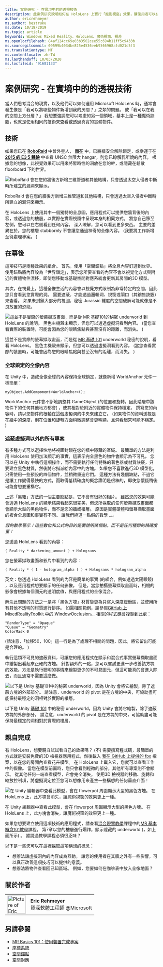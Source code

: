 ```yaml
---
title: 案例研究 - 在實境中的的透視技術
description: 此案例研究說明如何在 HoloLens 上實行「魔術視窗」效果，讓使用者可以在其實際環境內的幕後、下面和虛擬的進入範圍內查看。
author: ericrehmeyer
ms.author: bestruku
ms.date: 10/18/2019
ms.topic: article
keywords: Windows Mixed Reality、HoloLens、魔術視窗、視差
ms.openlocfilehash: 84af124cc69e03b3502cee55c694b11ff5c9433b
ms.sourcegitcommit: 09599b4034be825e4536eeb9566968afd021d5f3
ms.translationtype: MT
ms.contentlocale: zh-TW
ms.lasthandoff: 10/03/2020
ms.locfileid: "91681133"
---
```

# <a name="case-study---looking-through-holes-in-your-reality"></a>案例研究 - 在實境中的的透視技術

當人們思考混合的現實，以及他們可以如何運用 Microsoft HoloLens 時，通常會發生像是「我可以將哪些物件新增到我的房間？」之類的問題。 或「我可以在我的空間上方分層？」 我想要強調您可以考慮的另一個領域，基本上是一種魔術訣竅，也就是使用相同的技術來查看或透過真實的實體物件。

## <a name="the-tech"></a>技術

如果您已在 **[RoboRaid](https://www.youtube.com/watch?v=Hf9qkURqtbM)** 中曾外星人， **[而在](case-study-creating-an-immersive-experience-in-fragments.md)** 中，已將牆安全解除鎖定，或幸運于在 **[2015 的 E3 5 體驗](https://www.youtube.com/watch?v=QDw5QjDtFy8)** 中查看 UNSC 無限大 hangar，則您已瞭解我所說的內容。 根據您的想像，此視覺效果可以用來將暫時性的洞放在您的幹，或隱藏在鬆散 floorboard 下的世界。

![RoboRaid 會在您的牆後方新增三維管道和其他結構，只會透過太空入侵者中斷時所建立的漏洞來顯示。](../develop/unity/images/roboraid-640px.png)

RoboRaid 會在您的牆後方新增三維管道和其他結構，只會透過太空入侵者中斷時所建立的漏洞來顯示。

在 HoloLens 上使用其中一個獨特的全息圖，應用程式可以提供您牆背後的內容，或透過您的樓層，以實際在實際視窗中呈現本身的相同方式。 將您自己移至左側，您可以在右側看到任何內容。 深入瞭解，您可以看到更多東西。 主要的差異在於，您的樓層 stubbornly 不會讓您通過神奇的全像內容。  (我要將工作新增至待處理專案。 ) 

## <a name="behind-the-scenes"></a>在幕後

這項技巧是兩種效果的組合。 首先，使用「空間錨點」將全息內容釘選到世界。 使用錨點將內容設為「世界鎖定」，表示您所要查看的內容不會以視覺化方式與附近的實體物件漂移，即使您移動或基礎空間對應系統會更新其房間的3D 模型。

其次，在視覺上，這種全像生活的內容會以視覺方式限制為非常特定的空間，因此您只會看到您實際的洞。 需要遮蔽，才能透過邏輯洞、視窗或閘口（其銷售訣竅）來查看。 如果未封鎖大部分的視圖，秘密 Jurassic 維度的空間破解可能就像是不良放置的恐龍。

![這並不是實際的螢幕擷取畫面，而是從 MR 基礎101的秘密 underworld 到 HoloLens 的說明。 黑色主機殼未顯示，但您可以透過虛擬洞看到內容。  (當您查看實際的裝置時，可能會因為您的眼睛焦點與甚至沒有的距離，而消失。 ) ](images/origamiholecomposited-640px.png)

這並不是實際的螢幕擷取畫面，而是從 [MR 基礎 101](../develop/unity/tutorials/holograms-101.md) underworld 秘密的說明，看看 HoloLens。 黑色主機殼未顯示，但您可以透過虛擬洞看到內容。  (當您查看實際的裝置時，可能會因為您的眼睛焦點與甚至沒有的距離，而消失。 ) 

### <a name="world-locking-holographic-content"></a>全球鎖定的全像內容

在 Unity 中，造成全像全球的內容保持全球鎖定，就像新增 WorldAnchor 元件一樣簡單：

```
myObject.AddComponent<WorldAnchor>();
```

WorldAnchor 元件會不斷地調整其 GameObject (的位置和旋轉，因此階層中該物件下的任何其他地方都會) ，使其相對於附近的實體物件保持穩定。 撰寫您的內容時，請以您物件的根軸在這個虛擬洞的中央來建立它。  (如果物件的資料透視是在牆中的深度，則在位置和旋轉方面稍微調整會更明顯，且洞看起來可能不穩定。 ) 

### <a name="occluding-everything-but-the-virtual-hole"></a>遮蔽虛擬洞以外的所有專案

有多種方式可以選擇性地將視圖封鎖在您的牆中隱藏的區域。 最簡單的方法是利用 HoloLens 使用加法顯示的事實，這表示完全黑色的物件會顯示為不可見。 您可以在 Unity 中執行這項操作，而不需要執行任何特殊的著色器或材質訣竅，只要建立黑色材質，然後將它指派給內容中的方塊。 如果您不喜歡進行3D 模型化，只需使用一些預設的四個物件，並稍微重迭它們。 這種方法有幾個缺點，不過它是讓工作變得最快的方式，而取得低精確度的概念證明是很棒的，即使您懷疑稍後可能會想要重構它。

上述「黑箱」方法的一個主要缺點是，它不會有很好的相片。 雖然您的效果可能會透過 HoloLens 的顯示結果看起來很完美，但您所採取的任何螢幕擷取畫面都會顯示大型的黑色物件，而不是您的牆或樓層。 原因是實體硬體和螢幕擷取畫面的複合全息圖和事實有不同。 讓我們繞道一點假的數學 .。。

*假的數學警示！這些數位和公式的目的是要說明某個點，而不是任何種類的精確度量！*

您透過 HoloLens 看到的內容：

```
( Reality * darkening_amount ) + Holograms
```

您在螢幕擷取畫面和影片中看到的內容：

```
( Reality * ( 1 - hologram_alpha ) ) + Holograms * hologram_alpha
```

英文：您透過 HoloLens 看到的內容是簡單的事實 (的組合，例如透過太陽眼鏡) ，以及應用程式想要顯示的任何影像。 但是，當您拍攝螢幕擷取畫面時，相機的影像會根據每個圖元的透明度值，與應用程式的全像混合。

解決此問題的方法之一是將「黑色方塊」材質變更為只寫入深度緩衝區，並使用所有其他不透明的材質進行排序。 如需相關範例，請參閱[GitHub 上 MixedRealityToolkit 中的 WindowOcclusion。](https://github.com/Microsoft/MixedRealityToolkit-Unity/blob/htk_release/Assets/HoloToolkit/Common/Shaders/WindowOcclusion.shader) 相關的程式碼會複製到此處：

```
"RenderType" = "Opaque"
"Queue" = "Geometry"
ColorMask 0
```

 (請注意，「位移50，100」這一行是為了處理不相關的問題，因此，將它留出可能是合理的。 ) 

執行這類不可見的遮蔽資料，可讓您的應用程式在顯示和混合式事實螢幕擷取畫面中繪製出看起來正確的方塊。 針對額外的一點，您可以嘗試更進一步改善該方塊的效能，方法是執行聰明的事情來繪製更少的不可見圖元，但這可能真的會進入除去，而且通常不需要這麼做。

![以下是 Unity 基礎101中的秘密 underworld，因為 Unity 會將它繪製，除了遮蔽方塊的外部部分。 請注意，underworld 的 pivot 是在方塊的中央，可協助盡可能保持最穩定的洞相對於實際的樓層。](images/underworld-occluded-640px.png)

以下是 Unity [基礎 101](../develop/unity/tutorials/holograms-101.md) 中的秘密 underworld，因為 Unity 會將它繪製，除了遮蔽方塊的外部部分。 請注意，underworld 的 pivot 是在方塊的中央，可協助盡可能保持最穩定的洞相對於實際的樓層。

## <a name="do-it-yourself"></a>親自完成

有 HoloLens，想要親自試試看自己的效果嗎？  (不) 需要撰寫程式碼，最簡單的方式就是安裝免費的3D 檢視器應用程式，然後載入 [我在 GitHub 上提供的 fbx](https://github.com/Microsoft/HolographicAcademy/tree/CaseStudy-MagicWindow/MagicWindow) 檔案，以在您的房間內查看花卉模型。 在 HoloLens 上載入它，您就可以查看工作中的假像。 當您在模型前面時，您只會看到輕微的部分，其他所有專案則不會顯示。 從其他任何一端查看模型，它會完全消失。 使用3D 檢視器的移動、旋轉和縮放控制項，將虛擬洞定位至您可以想像用來產生一些構想的任何垂直介面！

![在 Unity 編輯器中查看此模型，會在 flowerpot 周圍顯示大型的黑色方塊。 在 HoloLens 上，此方塊會消失，讓魔術視窗的效果更上一種。](images/magicwindowflowerpotineditor.png)

在 Unity 編輯器中查看此模型，會在 flowerpot 周圍顯示大型的黑色方塊。 在 HoloLens 上，此方塊會消失，讓魔術視窗的效果更上一種。

如果您想要建立使用這項技術的應用程式，請查看[混合現實教學](../develop/unity/tutorials.md)課程中的[MR 基本概念101教學](../develop/unity/tutorials/holograms-101.md)課程。 第7章以您的樓層進行爆炸，顯示隱藏的 underworld (，如上面所示) 。 誰說過教學課程必須很乏味？

以下是一些您可以在這裡採取這項構想的概念：
* 想辦法讓虛擬洞內的內容成為互動。 讓您的使用者在其牆之外有一些影響，可以真正改善這項技巧可以提供的意義。
* 想辦法將物件查看回已知區域。 例如，您要如何在咖啡表中放入全像地面？

## <a name="about-the-author"></a>關於作者

<table style="border-collapse:collapse">
<tr>
<td style="border-style: none" width="60px"><img alt="Picture of Eric Rehmeyer" width="60" height="60" src="images/genericusertile.jpg"></td>
<td style="border-style: none"><b>Eric Rehmeyer</b><br>資深軟體工程師 @Microsoft</td>
</tr>
</table>

## <a name="see-also"></a>另請參閱
* [MR Basics 101：使用裝置完成專案](../develop/unity/tutorials/holograms-101.md)
* [座標系統](../design/coordinate-systems.md)
* [空間錨點](../design/spatial-anchors.md)
* [空間對應](../design/spatial-mapping.md)

